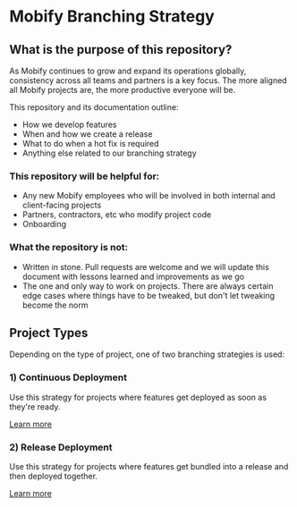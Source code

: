 # Mobify Branching Strategy

## What is the purpose of this repository?

As Mobify continues to grow and expand its operations globally, consistency across all teams and partners is a key
focus. The more aligned all Mobify projects are, the more productive everyone will be.

This repository and its documentation outline:
* How we develop features
* When and how we create a release
* What to do when a hot fix is required
* Anything else related to our branching strategy

### This repository will be helpful for:

* Any new Mobify employees who will be involved in both internal and client-facing projects
* Partners, contractors, etc who modify project code
* Onboarding

### What the repository is not:

* Written in stone. Pull requests are welcome and we will update this document with lessons learned
and improvements as we go
* The one and only way to work on projects. There are always certain edge cases where things
have to be tweaked, but don't let tweaking become the norm

## Project Types

Depending on the type of project, one of two branching strategies is used:

### 1) Continuous Deployment

Use this strategy for projects where features get deployed as soon as they're ready.

[Learn more](./continuous-deployment.md)

### 2) Release Deployment

Use this strategy for projects where features get bundled into a release and then
deployed together.

[Learn more](./release-deployment.md)
